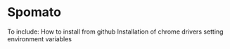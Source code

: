 # Spomato

To include:
How to install from github
Installation of chrome drivers
setting environment variables
